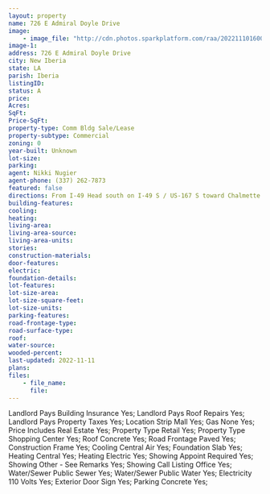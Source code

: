 ```yaml
---
layout: property
name: 726 E Admiral Doyle Drive
image:
    - image_file: "http://cdn.photos.sparkplatform.com/raa/20221110160056680565000000.jpg"
image-1:
address: 726 E Admiral Doyle Drive
city: New Iberia
state: LA
parish: Iberia
listingID: 
status: A
price: 
Acres: 
SqFt: 
Price-SqFt: 
property-type: Comm Bldg Sale/Lease
property-subtype: Commercial
zoning: 0
year-built: Unknown
lot-size: 
parking: 
agent: Nikki Nugier
agent-phone: (337) 262-7873
featured: false
directions: From I-49 Head south on I-49 S / US-167 S toward Chalmette Dr at Exit 128A head right on the ramp for LA-14 toward Center St 0.3 mi Bear left onto LA-14 / Highway 14 1.4 mi Turn right onto Delasalle Dr0.5 mi Turn right onto LA-674 / E Admiral Doyle Dr / 0.3 mi Arrive at LA-674 / E Admiral Doyle Dr on the right
building-features: 
cooling: 
heating: 
living-area: 
living-area-source: 
living-area-units: 
stories: 
construction-materials: 
door-features: 
electric: 
foundation-details: 
lot-features: 
lot-size-area: 
lot-size-square-feet: 
lot-size-units: 
parking-features: 
road-frontage-type: 
road-surface-type: 
roof: 
water-source: 
wooded-percent: 
last-updated: 2022-11-11
plans: 
files:
    - file_name:
      file:
---
```

Landlord Pays	Building Insurance	Yes;
Landlord Pays	Roof Repairs	Yes;
Landlord Pays	Property Taxes	Yes;
Location	Strip Mall	Yes;
Gas	None	Yes;
Price Includes	Real Estate	Yes;
Property Type	Retail	Yes;
Property Type	Shopping Center	Yes;
Roof	Concrete	Yes;
Road Frontage	Paved	Yes;
Construction	Frame	Yes;
Cooling	Central Air	Yes;
Foundation	Slab	Yes;
Heating	Central	Yes;
Heating	Electric	Yes;
Showing	Appoint Required	Yes;
Showing	Other - See Remarks	Yes;
Showing	Call Listing Office	Yes;
Water/Sewer	Public Sewer	Yes;
Water/Sewer	Public Water	Yes;
Electricity	110 Volts	Yes;
Exterior	Door Sign	Yes;
Parking	Concrete	Yes;

